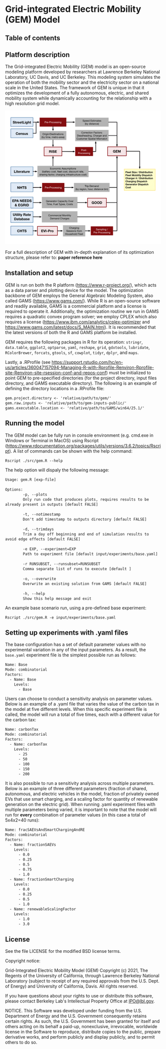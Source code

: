 # Grid-integrated Electric Mobility (GEM) Model

## Table of contents

## Platform description

The Grid-integrated Electric Mobility (GEM) model is an open-source modeling platform developed by researchers at Lawrence Berkeley National Laboratory, UC Davis, and UC Berkeley.  This modeling system simulates the operation of both the mobility sector and the electricity sector on a national scale in the United States.  The framework of GEM is unique in that it optimizes the development of a fully autonomous, electric, and shared mobility system while dynamically accounting for the relationship with a high resolution grid model.

![plot](./readme_images/forPaper_model-approach-1.png)

For a full description of GEM with in-depth explanation of its optimization structure, please refer to: **paper reference here**

## Installation and setup

GEM is run on both the R platform (https://www.r-project.org/), which acts as a data parser and plotting device for the model. The optimization backbone of GEM employs the General Algebraic Modeling System, also called GAMS (https://www.gams.com/).  While R is an open-source software and readily available, GAMS is a commercial platform and a license is required to operate it.  Additionally, the optimization routine we run in GAMS requires a quadratic convex program solver; we employ CPLEX which also requires a license (https://www.ibm.com/analytics/cplex-optimizer and https://www.gams.com/latest/docs/S_MAIN.html).  It is recommended that the latest versions of both the R and GAMS platform be installed.

GEM requires the following packages in R for its operation: `stringr`, `data.table`, `ggplot2`, `optparse`, `yaml`, `reshape`, `grid`, `gdxtools`, `lubridate`, `RColorBrewer`, `forcats`, `gtools`, `sf`, `cowplot`, `tidyr`, `dplyr`, and `maps`.

Lastly, a .RProfile (see https://support.rstudio.com/hc/en-us/articles/360047157094-Managing-R-with-Rprofile-Renviron-Rprofile-site-Renviron-site-rsession-conf-and-repos-conf) must be initialized to point GEM to pre-specified directories (for the project directory, input files directory, and GAMS executable directory).  The following is an example of defining the directory locations in a .RProfile file:

```
gem.project.directory <- 'relative/path/to/gem/'
gem.raw.inputs <- 'relative/path/to/gem-inputs-public/'
gams.executable.location <- 'relative/path/to/GAMS/win64/25.1/'
```

## Running the model

The GEM model can be fully run in console environment (e.g. cmd.exe in Windows or Terminal in MacOS) using Rscript (https://www.rdocumentation.org/packages/utils/versions/3.6.2/topics/Rscript).  A list of commands can be shown with the help command:

```
Rscript ./src/gem.R --help
```

The help option will dispaly the following message:

```
Usage: gem.R [exp-file]

Options:                                                                                                                                                                                                         
        -p, --plots 
        Only run code that produces plots, requires results to be already present in outputs [default FALSE]

        -t, --notimestamp
        Don't add timestamp to outputs directory [default FALSE]

        -d, --trimdays
        Trim a day off beginning and end of simulation results to avoid edge effects [default FALSE] 

        -e EXP, --experiment=EXP
        Path to experiment file [default input/experiments/base.yaml] 

        -r RUNSUBSET, --runsubset=RUNSUBSET
        Comma separate list of runs to execute [default ]
        
        -o, --overwrite
        Overwrite an existing solution from GAMS [default FALSE]
       
        -h, --help
        Show this help message and exit                                                                                                                                                                                                                 
```

An example base scenario run, using a pre-defined base experiment:

```
Rscript ./src/gem.R -e input/experiments/base.yaml
```

## Setting up experiments with .yaml files

The base configuration has a set of default parameter values with no experimental variation in any of the input parameters.  As a result, the `base.yaml` experiment file is the simplest possible run as follows:

```
Name: Base
Mode: combinatorial
Factors:
  - Name: Base
    Levels:
      - Base
```

Users can choose to conduct a sensitivity analysis on parameter values.  Below is an example of a .yaml file that varies the value of the carbon tax in the model at five different levels.  When this specific experiment file is called, the model will run a total of five times, each with a different value for the carbon tax:

```
Name: carbonTax
Mode: combinatorial
Factors:
  - Name: carbonTax
    Levels:
      - 25
      - 50
      - 100
      - 150
      - 200
```

It is also possible to run a sensitivity analysis across multiple parameters.  Below is an example of three different parameters (fraction of shared, autonomous, and electric vehicles in the model, fraction of privately owned EVs that use smart charging, and a scaling factor for quantity of renewable generation on the electric grid).  When running .yaml experiment files with multiple parameters being varied, it is important to note that the model will run for **every** combination of parameter values (in this case a total of 5x4x2=40 runs):

```
Name: fracSAEVsAndSmartChargingAndRE
Mode: combinatorial
Factors:
  - Name: fractionSAEVs
    Levels:
      - 0.0
      - 0.25
      - 0.5
      - 0.75
      - 1.0
  - Name: fractionSmartCharging
    Levels:
      - 0.0
      - 0.25
      - 0.5
      - 1.0
  - Name: renewableScalingFactor
    Levels:
      - 1.0
      - 3.0
```

## License

See the file LICENSE for the modified BSD license terms.

Copyright notice:

Grid-Integrated Electric Mobility Model (GEM) Copyright (c) 2021, The Regents of the University of California, through Lawrence Berkeley National Laboratory (subject to receipt of any required approvals from the U.S. Dept. of Energy) and University of California, Davis. All rights reserved.

If you have questions about your rights to use or distribute this software, please contact Berkeley Lab's Intellectual Property Office at IPO@lbl.gov.

NOTICE. This Software was developed under funding from the U.S. Department of Energy and the U.S. Government consequently retains certain rights. As such, the U.S. Government has been granted for itself and others acting on its behalf a paid-up, nonexclusive, irrevocable, worldwide license in the Software to reproduce, distribute copies to the public, prepare derivative works, and perform publicly and display publicly, and to permit others to do so.